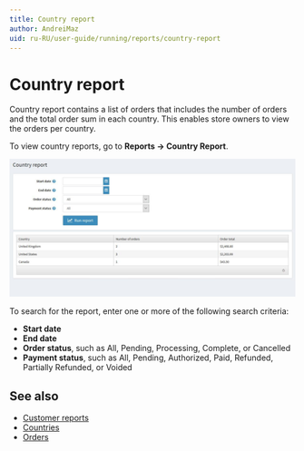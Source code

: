 ```yaml
---
title: Country report
author: AndreiMaz
uid: ru-RU/user-guide/running/reports/country-report
---
```

# Country report

Country report contains a list of orders that includes the number of orders and the total order sum in each country. This enables store owners to view the orders per country.

To view country reports, go to **Reports → Country Report**.

![country-report](_static/country-report/country-report.jpeg)

To search for the report, enter one or more of the following search criteria:

* **Start date**
* **End date**
* **Order status**, such as All, Pending, Processing, Complete, or Cancelled
* **Payment status**, such as All, Pending, Authorized, Paid, Refunded, Partially Refunded, or Voided

## See also

* [Customer reports](xref:ru-RU/user-guide/running/reports/customer-reports)
* [Countries](xref:ru-RU/user-guide/configuring/setting-up/main-store/countries)
* [Orders](xref:ru-RU/user-guide/running/order-management/orders/index)
